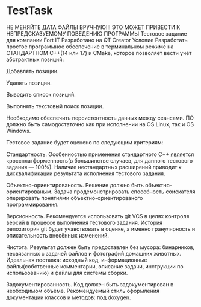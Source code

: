 # TestTask
НЕ МЕНЯЙТЕ ДАТА ФАЙЛЫ ВРУЧНУЮ!!! ЭТО МОЖЕТ ПРИВЕСТИ К НЕПРЕДСКАЗУЕМОМУ ПОВЕДЕНИЮ ПРОГРАММЫ
Тестовое задание для компании Fort IT
Разработано на QT Creator
Условие
Разработать простое программное обеспечение в терминальном режиме на СТАНДАРТНОМ С++(14 или 17) и CMake, которое позволяет вести учёт абстрактных позиций:

Добавлять позиции.

Удалять позиции.

Выводить список позиций.

Выполнять текстовый поиск позиции.

Необходимо обеспечить персистентность данных между сеансами. ПО должно быть самодостаточно как при исполнении на OS Linux, так и OS Windows.

Тестовое задание будет оценено по следующим критериям:

Стандартность. Особенностью применения стандартного С++ является кроссплатформенность(в большинстве случаев, для данного тестового задания — 100%). Наличие нестандартных расширений приводит к дисквалификации результата исполнения тестового задания.

Объектно-ориентированость. Решение должно быть объектно-ориентированым. Задача продемонстрировать способность соискателя оперировать понятиями объектно-ориентированого программирования.

Версионность. Рекомендуется использовать git VCS в целях контроля версий в процессе выполнения тестового задания. История репозитория git будет учавствовать в оценке, а именно гранулярность и описательность внесённых изменений.

Чистота. Результат должен быть предоставлен без мусора: бинарников, несвязанных с задачей файлов и фотографий домашних животных. Идеальная поставка: исходный код, информационные файлы(собственные комментарии, описание задачи, инструкции по использованию) и файлы для системы сборки.

Задокументированность. Код должен быть задокументирован в необходимом объёме. Рекомендуемый стиль оформления документации классов и методов: под doxygen.
